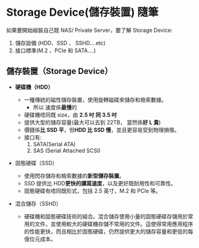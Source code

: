 # Storage Device(儲存裝置) 隨筆

如果要開始組裝自己既 NAS/ Private Server，要了解 Storage Device:

1. 儲存設備 (HDD、SSD 、 SSHD....etc)
2. 接口標準(M.2 、PCIe 和 SATA....)

## 儲存裝置（Storage Device）

- **硬碟機（HDD）**

  - 一種傳統的磁性儲存裝置，使用旋轉磁碟來儲存和檢索數據。
    - 所以 速度係**最慢**的
  - 硬碟機唔同既 size，由 **2.5 吋 同 3.5 吋**
  - 提供大型的儲存容量(最大可以去到 22TB， 當然係**好 L 貴**)
  - 價錢係**比 SSD 平**，但**HDD 比 SSD 慢**，並且更容易受到物理損傷。
  - 接口有:
    1. SATA(Serial ATA)
    2. SAS (Serial Attached SCSI)

- 固態硬碟（SSD）

  - 使用閃存儲存和檢索數據的**新型儲存裝置**。
  - SSD 提供比 HDD**更快的讀寫速度**，以及更好既耐用性和可靠性。
  - 固態硬碟有唔同既形式，包括 2.5 英寸，M.2 和 PCIe 等。

- 混合儲存（SSHD）
  - 硬碟機和固態硬碟技術的組合。混合儲存使用小量的固態硬碟存儲用於常用的文件，並使用較大的硬碟機存儲不常用的文件。這使得常用應用程序的性能更快，而且相比於固態硬碟，仍然提供更大的儲存容量和更低的每億位元成本。
